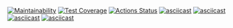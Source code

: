 [![Maintainability](https://api.codeclimate.com/v1/badges/a99a88d28ad37a79dbf6/maintainability)](https://codeclimate.com/github/codeclimate/codeclimate/maintainability)
[![Test Coverage](https://api.codeclimate.com/v1/badges/a99a88d28ad37a79dbf6/test_coverage)](https://codeclimate.com/github/codeclimate/codeclimate/test_coverage)
[![Actions Status](https://github.com/Run-Rabbit-Run/frontend-project-lvl1/workflows/GitHubActions/badge.svg)](https://github.com/Run-Rabbit-Run/frontend-project-lvl1/actions)
[![asciicast](https://asciinema.org/a/TMFl9x4H6BhAxhKTGjcep6bH9.svg)](https://asciinema.org/a/TMFl9x4H6BhAxhKTGjcep6bH9)
[![asciicast](https://asciinema.org/a/x1BgNQa7ThmF1C8HzUxDs52zu.svg)](https://asciinema.org/a/x1BgNQa7ThmF1C8HzUxDs52zu)
[![asciicast](https://asciinema.org/a/rHxTwfJYvU8BcIWTnSTXA0FFb.svg)](https://asciinema.org/a/rHxTwfJYvU8BcIWTnSTXA0FFb)
[![asciicast](https://asciinema.org/a/uggQvPm0jMDf0FPUOKcM0XiCO.svg)](https://asciinema.org/a/uggQvPm0jMDf0FPUOKcM0XiCO)